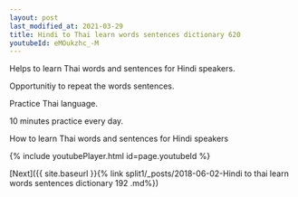 ```yaml
---
layout: post
last_modified_at: 2021-03-29
title: Hindi to Thai learn words sentences dictionary 620 
youtubeId: eMOukzhc_-M
---
```

 
 
Helps to learn Thai words and sentences for Hindi speakers.

Opportunitiy to repeat the words sentences. 

Practice Thai language. 
 
10 minutes practice every day. 
 
How to learn Thai words and sentences for Hindi speakers 
 
{% include youtubePlayer.html id=page.youtubeId %}
 
 
[Next]({{ site.baseurl }}{% link  split1/_posts/2018-06-02-Hindi to thai learn words sentences dictionary 192 .md%})
 
